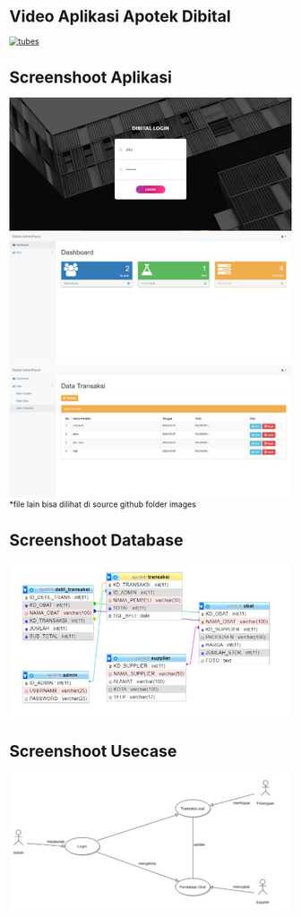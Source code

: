# Video Aplikasi Apotek Dibital
 

[![tubes](https://img.youtube.com/vi/RqTJsyCKWIk/0.jpg)](https://www.youtube.com/watch?v=RqTJsyCKWIk)

# Screenshoot Aplikasi
![](images/Screenshot_31.png)
![](images/Screenshot_28.png)
![](images/Screenshot_26.png)
*file lain bisa dilihat di source github folder images

# Screenshoot Database
![](images/Screenshot_32.png)

# Screenshoot Usecase
![](images/Screenshot_33.png)
